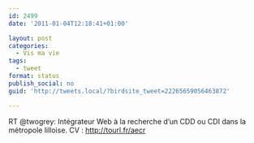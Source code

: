 ```yaml
---
id: 2499
date: '2011-01-04T12:18:41+01:00'

layout: post
categories:
  - Vis ma vie
tags:
  - tweet
format: status
publish_social: no
guid: 'http://tweets.local/?birdsite_tweet=22265659056463872'

---
```


RT @twogrey: Intégrateur Web à la recherche d’un CDD ou CDI dans la métropole lilloise. CV : http://tourl.fr/aecr